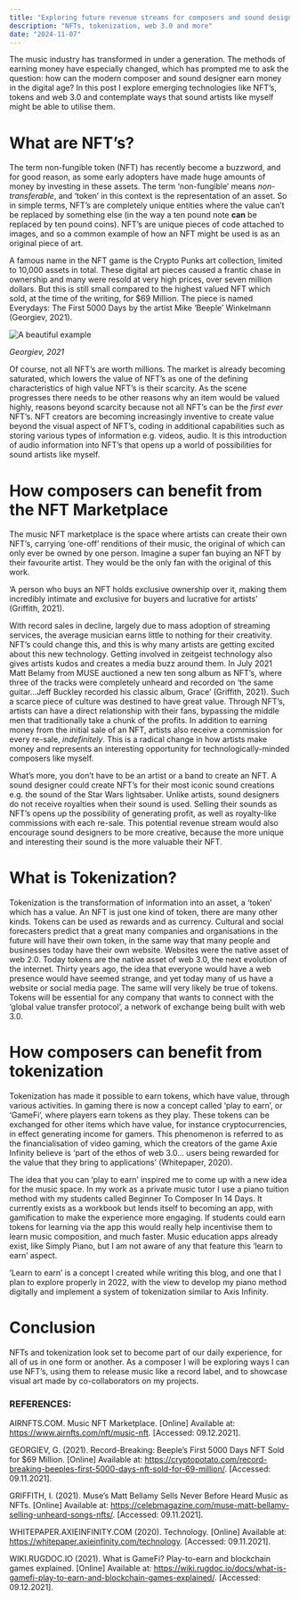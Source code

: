 ```yaml
---
title: "Exploring future revenue streams for composers and sound designers"
description: "NFTs, tokenization, web 3.0 and more"
date: "2024-11-07"
---
```


The music industry has transformed in under a generation. The methods of earning money have especially changed, which has prompted me to ask the question: how can the modern composer and sound designer earn money in the digital age? In this post I explore emerging technologies like NFT’s, tokens and web 3.0 and contemplate ways that sound artists like myself might be able to utilise them.

# What are NFT’s?
The term non-fungible token (NFT) has recently become a buzzword, and for good reason, as some early adopters have made huge amounts of money by investing in these assets. The term ‘non-fungible’ means *non-transferable*, and ‘token’ in this context is the representation of an asset. So in simple terms, NFT’s are completely unique entities where the value can’t be replaced by something else (in the way a ten pound note **can** be replaced by ten pound coins). NFT’s are unique pieces of code attached to images, and so a common example of how an NFT might be used is as an original piece of art.

A famous name in the NFT game is the Crypto Punks art collection, limited to 10,000 assets in total. These digital art pieces caused a frantic chase in ownership and many were resold at very high prices, over seven million dollars. But this is still small compared to the highest valued NFT which sold, at the time of the writing, for $69 Million. The piece is named Everydays: The First 5000 Days by the artist Mike ‘Beeple’ Winkelmann (Georgiev, 2021).

![A beautiful example](/images/blogImages/nft1.jpeg)

*Georgiev, 2021*

Of course, not all NFT’s are worth millions. The market is already becoming saturated, which lowers the value of NFT’s as one of the defining characteristics of high value NFT’s is their scarcity. As the scene progresses there needs to be other reasons why an item would be valued highly, reasons beyond scarcity because not all NFT’s can be the *first ever* NFT’s. NFT creators are becoming increasingly inventive to create value beyond the visual aspect of NFT’s, coding in additional capabilities such as storing various types of information e.g. videos, audio. It is this introduction of audio information into NFT’s that opens up a world of possibilities for sound artists like myself.

# How composers can benefit from the NFT Marketplace
The music NFT marketplace is the space where artists can create their own NFT’s, carrying ‘one-off’ renditions of their music, the original of which can only ever be owned by one person. Imagine a super fan buying an NFT by their favourite artist. They would be the only fan with the original of this work.

‘A person who buys an NFT holds exclusive ownership over it, making them incredibly intimate and exclusive for buyers and lucrative for artists’ (Griffith, 2021).

With record sales in decline, largely due to mass adoption of streaming services, the average musician earns little to nothing for their creativity. NFT’s could change this, and this is why many artists are getting excited about this new technology. Getting involved in zeitgeist technology also gives artists kudos and creates a media buzz around them. In July 2021 Matt Belamy from MUSE auctioned a new ten song album as NFT’s, where three of the tracks were completely unheard and recorded on ‘the same guitar…Jeff Buckley recorded his classic album, Grace’ (Griffith, 2021). Such a scarce piece of culture was destined to have great value. Through NFT’s, artists can have a direct relationship with their fans, bypassing the middle men that traditionally take a chunk of the profits. In addition to earning money from the initial sale of an NFT, artists also receive a commission for every re-sale, *indefinitely*. This is a radical change in how artists make money and represents an interesting opportunity for technologically-minded composers like myself.

What’s more, you don’t have to be an artist or a band to create an NFT. A sound designer could create NFT’s for their most iconic sound creations e.g. the sound of the Star Wars lightsaber. Unlike artists, sound designers do not receive royalties when their sound is used. Selling their sounds as NFT’s opens up the possibility of generating profit, as well as royalty-like commissions with each re-sale. This potential revenue stream would also encourage sound designers to be more creative, because the more unique and interesting their sound is the more valuable their NFT.

# What is Tokenization?
Tokenization is the transformation of information into an asset, a ‘token’ which has a value. An NFT is just one kind of token, there are many other kinds. Tokens can be used as rewards and as currency. Cultural and social forecasters predict that a great many companies and organisations in the future will have their own token, in the same way that many people and businesses today have their own website. Websites were the native asset of web 2.0. Today tokens are the native asset of web 3.0, the next evolution of the internet. Thirty years ago, the idea that everyone would have a web presence would have seemed strange, and yet today many of us have a website or social media page. The same will very likely be true of tokens. Tokens will be essential for any company that wants to connect with the ‘global value transfer protocol’, a network of exchange being built with web 3.0.

# How composers can benefit from tokenization
Tokenization has made it possible to earn tokens, which have value, through various activities. In gaming there is now a concept called ‘play to earn’, or ‘GameFi’, where players earn tokens as they play. These tokens can be exchanged for other items which have value, for instance cryptocurrencies, in effect generating income for gamers. This phenomenon is referred to as the financialisation of video gaming, which the creators of the game Axie Infinity believe is ‘part of the ethos of web 3.0… users being rewarded for the value that they bring to applications’ (Whitepaper, 2020).

The idea that you can ‘play to earn’ inspired me to come up with a new idea for the music space. In my work as a private music tutor I use a piano tuition method with my students called Beginner To Composer In 14 Days. It currently exists as a workbook but lends itself to becoming an app, with gamification to make the experience more engaging. If students could earn tokens for learning via the app this would really help incentivise them to learn music composition, and much faster. Music education apps already exist, like Simply Piano, but I am not aware of any that feature this ‘learn to earn’ aspect.

‘Learn to earn’ is a concept I created while writing this blog, and one that I plan to explore properly in 2022, with the view to develop my piano method digitally and implement a system of tokenization similar to Axis Infinity.

# Conclusion
NFTs and tokenization look set to become part of our daily experience, for all of us in one form or another. As a composer I will be exploring ways I can use NFT’s, using them to release music like a record label, and to showcase visual art made by co-collaborators on my projects.


### REFERENCES:
<div class="references">

AIRNFTS.COM. Music NFT Marketplace. [Online] Available at: https://www.airnfts.com/nft/music-nft. [Accessed: 09.12.2021].

GEORGIEV, G. (2021). Record-Breaking: Beeple’s First 5000 Days NFT Sold for $69 Million. [Online] Available at: https://cryptopotato.com/record-breaking-beeples-first-5000-days-nft-sold-for-69-million/. [Accessed: 09.11.2021].

GRIFFITH, I. (2021). Muse’s Matt Bellamy Sells Never Before Heard Music as NFTs. [Online] Available at: https://celebmagazine.com/muse-matt-bellamy-selling-unheard-songs-nfts/. [Accessed: 09.11.2021].

WHITEPAPER.AXIEINFINITY.COM (2020). Technology. [Online] Available at: https://whitepaper.axieinfinity.com/technology. [Accessed: 09.11.2021].

WIKI.RUGDOC.IO (2021). What is GameFi? Play-to-earn and blockchain games explained. [Online] Available at: https://wiki.rugdoc.io/docs/what-is-gamefi-play-to-earn-and-blockchain-games-explained/. [Accessed: 09.12.2021].

</div>